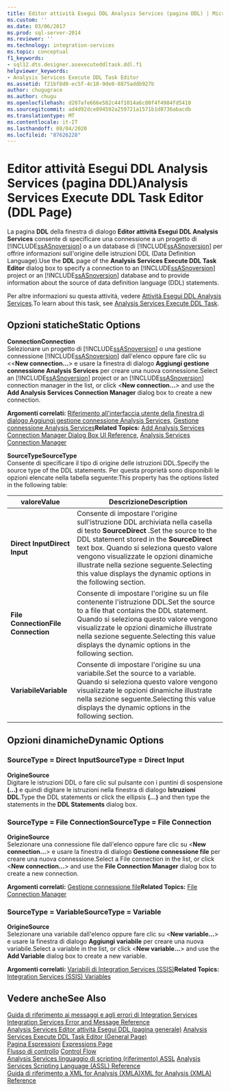 ```yaml
---
title: Editor attività Esegui DDL Analysis Services (pagina DDL) | Microsoft Docs
ms.custom: ''
ms.date: 03/06/2017
ms.prod: sql-server-2014
ms.reviewer: ''
ms.technology: integration-services
ms.topic: conceptual
f1_keywords:
- sql12.dts.designer.asexecuteddltask.ddl.f1
helpviewer_keywords:
- Analysis Services Execute DDL Task Editor
ms.assetid: f21bf8d0-ec5f-4c18-9de0-8875addb927b
author: chugugrace
ms.author: chugu
ms.openlocfilehash: d207afe666e582c44f1014a6c80f4f4984fd5410
ms.sourcegitcommit: ad4d92dce894592a259721a1571b1d8736abacdb
ms.translationtype: MT
ms.contentlocale: it-IT
ms.lasthandoff: 08/04/2020
ms.locfileid: "87626228"
---
```

# <a name="analysis-services-execute-ddl-task-editor-ddl-page"></a><span data-ttu-id="e43d0-102">Editor attività Esegui DDL Analysis Services (pagina DDL)</span><span class="sxs-lookup"><span data-stu-id="e43d0-102">Analysis Services Execute DDL Task Editor (DDL Page)</span></span>
  <span data-ttu-id="e43d0-103">La pagina **DDL** della finestra di dialogo **Editor attività Esegui DDL Analysis Services** consente di specificare una connessione a un progetto di [!INCLUDE[ssASnoversion](../includes/ssasnoversion-md.md)] o a un database di [!INCLUDE[ssASnoversion](../includes/ssasnoversion-md.md)] per offrire informazioni sull'origine delle istruzioni DDL (Data Definition Language).</span><span class="sxs-lookup"><span data-stu-id="e43d0-103">Use the **DDL** page of the **Analysis Services Execute DDL Task Editor** dialog box to specify a connection to an [!INCLUDE[ssASnoversion](../includes/ssasnoversion-md.md)] project or an [!INCLUDE[ssASnoversion](../includes/ssasnoversion-md.md)] database and to provide information about the source of data definition language (DDL) statements.</span></span>  
  
 <span data-ttu-id="e43d0-104">Per altre informazioni su questa attività, vedere [Attività Esegui DDL Analysis Services](control-flow/analysis-services-execute-ddl-task.md).</span><span class="sxs-lookup"><span data-stu-id="e43d0-104">To learn about this task, see [Analysis Services Execute DDL Task](control-flow/analysis-services-execute-ddl-task.md).</span></span>  
  
## <a name="static-options"></a><span data-ttu-id="e43d0-105">Opzioni statiche</span><span class="sxs-lookup"><span data-stu-id="e43d0-105">Static Options</span></span>  
 <span data-ttu-id="e43d0-106">**Connection**</span><span class="sxs-lookup"><span data-stu-id="e43d0-106">**Connection**</span></span>  
 <span data-ttu-id="e43d0-107">Selezionare un progetto di [!INCLUDE[ssASnoversion](../includes/ssasnoversion-md.md)] o una gestione connessione [!INCLUDE[ssASnoversion](../includes/ssasnoversion-md.md)] dall'elenco oppure fare clic su <\<**New connection...**> e usare la finestra di dialogo **Aggiungi gestione connessione Analysis Services** per creare una nuova connessione.</span><span class="sxs-lookup"><span data-stu-id="e43d0-107">Select an [!INCLUDE[ssASnoversion](../includes/ssasnoversion-md.md)] project or an [!INCLUDE[ssASnoversion](../includes/ssasnoversion-md.md)] connection manager in the list, or click \<**New connection...**> and use the **Add Analysis Services Connection Manager** dialog box to create a new connection.</span></span>  
  
 <span data-ttu-id="e43d0-108">**Argomenti correlati:** [Riferimento all'interfaccia utente della finestra di dialogo Aggiungi gestione connessione Analysis Services](connection-manager/add-analysis-services-connection-manager-dialog-box-ui-reference.md), [Gestione connessione Analysis Services](connection-manager/analysis-services-connection-manager.md)</span><span class="sxs-lookup"><span data-stu-id="e43d0-108">**Related Topics:** [Add Analysis Services Connection Manager Dialog Box UI Reference](connection-manager/add-analysis-services-connection-manager-dialog-box-ui-reference.md), [Analysis Services Connection Manager](connection-manager/analysis-services-connection-manager.md)</span></span>  
  
 <span data-ttu-id="e43d0-109">**SourceType**</span><span class="sxs-lookup"><span data-stu-id="e43d0-109">**SourceType**</span></span>  
 <span data-ttu-id="e43d0-110">Consente di specificare il tipo di origine delle istruzioni DDL.</span><span class="sxs-lookup"><span data-stu-id="e43d0-110">Specify the source type of the DDL statements.</span></span> <span data-ttu-id="e43d0-111">Per questa proprietà sono disponibili le opzioni elencate nella tabella seguente:</span><span class="sxs-lookup"><span data-stu-id="e43d0-111">This property has the options listed in the following table:</span></span>  
  
|<span data-ttu-id="e43d0-112">valore</span><span class="sxs-lookup"><span data-stu-id="e43d0-112">Value</span></span>|<span data-ttu-id="e43d0-113">Descrizione</span><span class="sxs-lookup"><span data-stu-id="e43d0-113">Description</span></span>|  
|-----------|-----------------|  
|<span data-ttu-id="e43d0-114">**Direct Input**</span><span class="sxs-lookup"><span data-stu-id="e43d0-114">**Direct Input**</span></span>|<span data-ttu-id="e43d0-115">Consente di impostare l'origine sull'istruzione DDL archiviata nella casella di testo **SourceDirect** .</span><span class="sxs-lookup"><span data-stu-id="e43d0-115">Set the source to the DDL statement stored in the **SourceDirect** text box.</span></span> <span data-ttu-id="e43d0-116">Quando si seleziona questo valore vengono visualizzate le opzioni dinamiche illustrate nella sezione seguente.</span><span class="sxs-lookup"><span data-stu-id="e43d0-116">Selecting this value displays the dynamic options in the following section.</span></span>|  
|<span data-ttu-id="e43d0-117">**File Connection**</span><span class="sxs-lookup"><span data-stu-id="e43d0-117">**File Connection**</span></span>|<span data-ttu-id="e43d0-118">Consente di impostare l'origine su un file contenente l'istruzione DDL.</span><span class="sxs-lookup"><span data-stu-id="e43d0-118">Set the source to a file that contains the DDL statement.</span></span> <span data-ttu-id="e43d0-119">Quando si seleziona questo valore vengono visualizzate le opzioni dinamiche illustrate nella sezione seguente.</span><span class="sxs-lookup"><span data-stu-id="e43d0-119">Selecting this value displays the dynamic options in the following section.</span></span>|  
|<span data-ttu-id="e43d0-120">**Variabile**</span><span class="sxs-lookup"><span data-stu-id="e43d0-120">**Variable**</span></span>|<span data-ttu-id="e43d0-121">Consente di impostare l'origine su una variabile.</span><span class="sxs-lookup"><span data-stu-id="e43d0-121">Set the source to a variable.</span></span> <span data-ttu-id="e43d0-122">Quando si seleziona questo valore vengono visualizzate le opzioni dinamiche illustrate nella sezione seguente.</span><span class="sxs-lookup"><span data-stu-id="e43d0-122">Selecting this value displays the dynamic options in the following section.</span></span>|  
  
## <a name="dynamic-options"></a><span data-ttu-id="e43d0-123">Opzioni dinamiche</span><span class="sxs-lookup"><span data-stu-id="e43d0-123">Dynamic Options</span></span>  
  
### <a name="sourcetype--direct-input"></a><span data-ttu-id="e43d0-124">SourceType = Direct Input</span><span class="sxs-lookup"><span data-stu-id="e43d0-124">SourceType = Direct Input</span></span>  
 <span data-ttu-id="e43d0-125">**Origine**</span><span class="sxs-lookup"><span data-stu-id="e43d0-125">**Source**</span></span>  
 <span data-ttu-id="e43d0-126">Digitare le istruzioni DDL o fare clic sul pulsante con i puntini di sospensione **(...)** e quindi digitare le istruzioni nella finestra di dialogo **Istruzioni DDL**.</span><span class="sxs-lookup"><span data-stu-id="e43d0-126">Type the DDL statements or click the ellipsis **(...)** and then type the statements in the **DDL Statements** dialog box.</span></span>  
  
### <a name="sourcetype--file-connection"></a><span data-ttu-id="e43d0-127">SourceType = File Connection</span><span class="sxs-lookup"><span data-stu-id="e43d0-127">SourceType = File Connection</span></span>  
 <span data-ttu-id="e43d0-128">**Origine**</span><span class="sxs-lookup"><span data-stu-id="e43d0-128">**Source**</span></span>  
 <span data-ttu-id="e43d0-129">Selezionare una connessione file dall'elenco oppure fare clic su \<**New connection...**> e usare la finestra di dialogo **Gestione connessione file** per creare una nuova connessione.</span><span class="sxs-lookup"><span data-stu-id="e43d0-129">Select a File connection in the list, or click \<**New connection...**> and use the **File Connection Manager** dialog box to create a new connection.</span></span>  
  
 <span data-ttu-id="e43d0-130">**Argomenti correlati:** [Gestione connessione file](connection-manager/file-connection-manager.md)</span><span class="sxs-lookup"><span data-stu-id="e43d0-130">**Related Topics:** [File Connection Manager](connection-manager/file-connection-manager.md)</span></span>  
  
### <a name="sourcetype--variable"></a><span data-ttu-id="e43d0-131">SourceType = Variable</span><span class="sxs-lookup"><span data-stu-id="e43d0-131">SourceType = Variable</span></span>  
 <span data-ttu-id="e43d0-132">**Origine**</span><span class="sxs-lookup"><span data-stu-id="e43d0-132">**Source**</span></span>  
 <span data-ttu-id="e43d0-133">Selezionare una variabile dall'elenco oppure fare clic su \<**New variable...**> e usare la finestra di dialogo **Aggiungi variabile** per creare una nuova variabile.</span><span class="sxs-lookup"><span data-stu-id="e43d0-133">Select a variable in the list, or click \<**New variable...**> and use the **Add Variable** dialog box to create a new variable.</span></span>  
  
 <span data-ttu-id="e43d0-134">**Argomenti correlati:** [Variabili di Integration Services &#40;SSIS&#41;](integration-services-ssis-variables.md)</span><span class="sxs-lookup"><span data-stu-id="e43d0-134">**Related Topics:** [Integration Services &#40;SSIS&#41; Variables](integration-services-ssis-variables.md)</span></span>  
  
## <a name="see-also"></a><span data-ttu-id="e43d0-135">Vedere anche</span><span class="sxs-lookup"><span data-stu-id="e43d0-135">See Also</span></span>  
 <span data-ttu-id="e43d0-136">[Guida di riferimento ai messaggi e agli errori di Integration Services](../../2014/integration-services/integration-services-error-and-message-reference.md) </span><span class="sxs-lookup"><span data-stu-id="e43d0-136">[Integration Services Error and Message Reference](../../2014/integration-services/integration-services-error-and-message-reference.md) </span></span>  
 <span data-ttu-id="e43d0-137">[Analysis Services Editor attività Esegui DDL &#40;pagina generale&#41;](general-page-of-integration-services-designers-options.md) </span><span class="sxs-lookup"><span data-stu-id="e43d0-137">[Analysis Services Execute DDL Task Editor &#40;General Page&#41;](general-page-of-integration-services-designers-options.md) </span></span>  
 <span data-ttu-id="e43d0-138">[Pagina Espressioni](expressions/expressions-page.md) </span><span class="sxs-lookup"><span data-stu-id="e43d0-138">[Expressions Page](expressions/expressions-page.md) </span></span>  
 <span data-ttu-id="e43d0-139">[Flusso di controllo](control-flow/control-flow.md) </span><span class="sxs-lookup"><span data-stu-id="e43d0-139">[Control Flow](control-flow/control-flow.md) </span></span>  
 <span data-ttu-id="e43d0-140">[Analysis Services linguaggio di scripting &#40;riferimento&#41; ASSL](https://docs.microsoft.com/bi-reference/assl/analysis-services-scripting-language-assl-for-xmla) </span><span class="sxs-lookup"><span data-stu-id="e43d0-140">[Analysis Services Scripting Language &#40;ASSL&#41; Reference](https://docs.microsoft.com/bi-reference/assl/analysis-services-scripting-language-assl-for-xmla) </span></span>  
 [<span data-ttu-id="e43d0-141">Guida di riferimento a XML for Analysis &#40;XMLA&#41;</span><span class="sxs-lookup"><span data-stu-id="e43d0-141">XML for Analysis  &#40;XMLA&#41; Reference</span></span>](https://docs.microsoft.com/bi-reference/xmla/xml-for-analysis-xmla-reference)  
  
  

